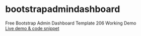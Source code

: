 # bootstrapadmindashboard
Free Bootstrap Admin Dashboard Template 206 Working Demo<br>
[Live demo & code snippet](https://therichpost.com/free-bootstrap-admin-dashboard-template-206-working-demo/)
